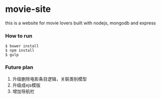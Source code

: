 # movie-site
this is a website for movie lovers built with nodejs, mongodb and express



### How to run

```
$ bower install
$ npm install
$ gulp
```

### Future plan

1. 升级删除电影条目逻辑，关联类别模型
2. 升级成ejs模版
3. 增加导航栏

